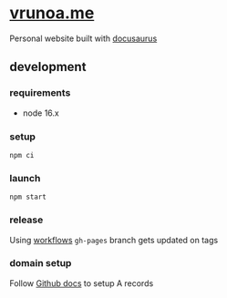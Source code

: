 # [vrunoa.me](https://vrunoa.me)

Personal website built with [docusaurus](https://docusaurus.io/)

## development

### requirements

* node 16.x

### setup
```
npm ci
```

### launch
```
npm start
```

### release

Using [workflows](./.github/workflows/release.yaml) `gh-pages` branch gets updated on tags

### domain setup

Follow [Github docs](https://docs.github.com/en/pages/configuring-a-custom-domain-for-your-github-pages-site/managing-a-custom-domain-for-your-github-pages-site) to setup A records
